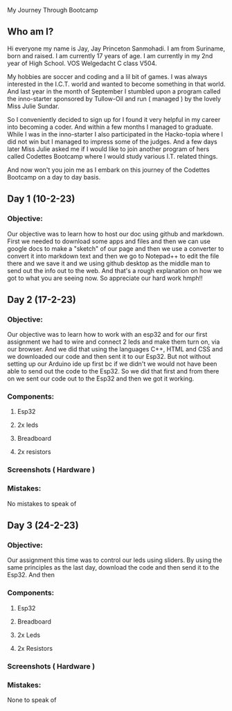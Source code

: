 My Journey Through Bootcamp

Who am I?
---------

Hi everyone my name is Jay, Jay Princeton Sanmohadi. I am from Suriname, born and raised. I am currently 17 years of age. I am currently in my 2nd year of High School. VOS Welgedacht C class V504.

My hobbies are soccer and coding and a lil bit of games. I was always interested in the I.C.T. world and wanted to become something in that world. And last year in the month of September I stumbled upon a program called the inno-starter sponsored by Tullow-Oil and run ( managed ) by the lovely Miss Julie Sundar.

So I conveniently decided to sign up for I found it very helpful in my career into becoming a coder. And within a few months I managed to graduate. While I was in the inno-starter I also participated in the Hacko-topia where I did not win but I managed to impress some of the judges. And a few days later Miss Julie asked me if I would like to join another program of hers called Codettes Bootcamp where I would study various I.T. related things.

And now won't you join me as I embark on this journey of the Codettes Bootcamp on a day to day basis.

Day 1 (10-2-23)
---------------

### Objective:

Our objective was to learn how to host our doc using github and markdown. First we needed to download some apps and files and then we can use google docs to make a "sketch" of our page and then we use a converter to convert it into markdown text and then we go to Notepad++ to edit the file there and we save it and we using github desktop as the middle man to send out the info out to the web. And that's a rough explanation on how we got to what you are seeing now. So appreciate our hard work hmph!!

Day 2 (17-2-23) 
----------------

### Objective:

Our objective was to learn how to work with an esp32 and for our first assignment we had to wire and connect 2 leds and make them turn on, via our browser. And we did that using the languages C++, HTML and CSS and we downloaded our code and then sent it to our Esp32. But not without setting up our Arduino ide up first bc if we didn't we would not have been able to send out the code to the Esp32. So we did that first and from there on we sent our code out to the Esp32 and then we got it working.

### Components: 

1.  Esp32

2.  2x leds

3.  Breadboard

4.  2x resistors

### Screenshots ( Hardware )

### Mistakes:

No mistakes to speak of

Day 3 (24-2-23)
---------------

### Objective:

Our assignment this time was to control our leds using sliders. By using the same principles as the last day, download the code and then send it to the Esp32. And then

### Components:

1.  Esp32

2.  Breadboard

3.  2x Leds

4.  2x Resistors

### Screenshots ( Hardware )

### Mistakes:

None to speak of